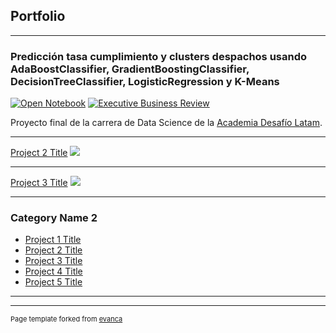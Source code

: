 ## Portfolio

---

### Predicción tasa cumplimiento y clusters despachos usando AdaBoostClassifier, GradientBoostingClassifier, DecisionTreeClassifier, LogisticRegression y K-Means

[![Open Notebook](https://img.shields.io/badge/Jupyter-Open_Notebook-blue?logo=Jupyter)](capstone_desafiolatam.html)
[![Executive Business Review](https://img.shields.io/badge/PDF-Open_Research_Poster-blue?logo=adobe-acrobat-reader&logoColor=white)](resumen_ejecutivo_vfinal.pdf)

Proyecto final de la carrera de Data Science de la  [Academia Desafío Latam](https://desafiolatam.com/data-science/).


---
[Project 2 Title](/pdf/sample_presentation.pdf)
<img src="images/dummy_thumbnail.jpg?raw=true"/>

---
[Project 3 Title](http://example.com/)
<img src="images/dummy_thumbnail.jpg?raw=true"/>

---

### Category Name 2

- [Project 1 Title](http://example.com/)
- [Project 2 Title](http://example.com/)
- [Project 3 Title](http://example.com/)
- [Project 4 Title](http://example.com/)
- [Project 5 Title](http://example.com/)

---




---
<p style="font-size:11px">Page template forked from <a href="https://github.com/evanca/quick-portfolio">evanca</a></p>
<!-- Remove above link if you don't want to attibute -->
